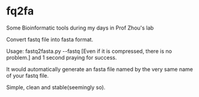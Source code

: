 # fq2fa
Some Bioinformatic tools during my days in Prof Zhou's lab


Convert fastq file into fasta format.

Usage: fastq2fasta.py --fastq [Even if it is compressed, there is no problem.] and 1 second praying for success.

It would automatically generate an fasta file named by the very same name of your fastq file.

Simple, clean and stable(seemingly so).
